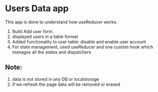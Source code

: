 # Users Data app

This app is done to understand how useReducer works.

1. Build Add user form.
2. displayed users in a table format
3. Added functionality to user table: disable and enable user account
4. For state management, used useReducer and one custom hook which manages all the states and dispatchers

## Note:

1. data is not stored in any DB or localstorage
2. if we refresh the page data will be removed or erased
